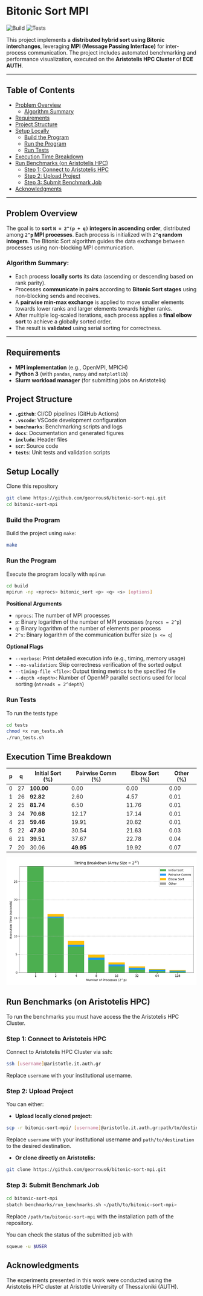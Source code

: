 # Bitonic Sort MPI

![Build](https://github.com/georrous6/bitonic-sort-mpi/actions/workflows/build.yml/badge.svg)
![Tests](https://github.com/georrous6/bitonic-sort-mpi/actions/workflows/test.yml/badge.svg)

This project implements a **distributed hybrid sort using Bitonic interchanges**, leveraging 
**MPI (Message Passing Interface)** for inter-process communication. The project includes automated 
benchmarking and performance visualization, executed on the **Aristotelis HPC Cluster** of **ECE AUTH**.

---

## Table of Contents

- [Problem Overview](#problem-overview)
  - [Algorithm Summary](#algorithm-summary)
- [Requirements](#requirements)
- [Project Structure](#project-structure)
- [Setup Locally](#setup-locally)
  - [Build the Program](#build-the-program)
  - [Run the Program](#run-the-program)
  - [Run Tests](#run-tests)
- [Execution Time Breakdown](#execution-time-breakdown)
- [Run Benchmarks (on Aristotelis HPC)](#run-benchmarks-on-aristotelis-hpc)
  - [Step 1: Connect to Aristotelis HPC](#step-1-connect-to-aristotelis-hpc)
  - [Step 2: Upload Project](#step-2-upload-project)
  - [Step 3: Submit Benchmark Job](#step-3-submit-benchmark-job)
- [Acknowledgments](#acknowledgments)

---

## Problem Overview

The goal is to **sort `N = 2^(p + q)` integers in ascending order**, distributed among 
**`2^p` MPI processes**. Each process is initialized with **`2^q` random integers**. 
The Bitonic Sort algorithm guides the data exchange between processes using non-blocking 
MPI communication.

### Algorithm Summary:
- Each process **locally sorts** its data (ascending or descending based on rank parity).
- Processes **communicate in pairs** according to **Bitonic Sort stages** using non-blocking sends 
and receives.
- A **pairwise min-max exchange** is applied to move smaller elements towards lower ranks and larger 
elements towards higher ranks.
- After multiple log-scaled iterations, each process applies a **final elbow sort** to achieve a
globally sorted order.
- The result is **validated** using serial sorting for correctness.

---

## Requirements
- **MPI implementation** (e.g., OpenMPI, MPICH)
- **Python 3** (with `pandas`, `numpy` and `matplotlib`)
- **Slurm workload manager** (for submitting jobs on Aristotelis)

## Project Structure
- **`.github`**: CI/CD pipelines (GitHub Actions)
- **`.vscode`**: VSCode development configuration
- **`benchmarks`**: Benchmarking scripts and logs
- **`docs`**: Documentation and generated figures
- **`include`**: Header files
- **`scr`**: Source code
- **`tests`**: Unit tests and validation scripts

## Setup Locally

Clone this repository
```bash
git clone https://github.com/georrous6/bitonic-sort-mpi.git
cd bitonic-sort-mpi
```

### Build the Program
Build the project using `make`:
```bash
make
```

### Run the Program
Execute the program locally with `mpirun`
```bash
cd build
mpirun -np <nprocs> bitonic_sort <p> <q> <s> [options]
```
**Positional Arguments**
- `nprocs`: The number of MPI processes
- `p`: Binary logarithm of the number of MPI processes (`nprocs = 2^p`)
- `q`: Binary logarithm of the number of elements per process
- `2^s`: Binary logarithm of the communication buffer size (`s <= q`)

**Optional Flags**
- `--verbose`: Print detailed execution info (e.g., timing, memory usage)
- `--no-validation`: Skip correctness verification of the sorted output
- `--timing-file <file>`: Output timing metrics to the specified file
- `--depth <depth>`: Number of OpenMP parallel sections used for local sorting
(`ntreads = 2^depth`)

### Run Tests
To run the tests type
```bash
cd tests
chmod +x run_tests.sh
./run_tests.sh
```

## Execution Time Breakdown

| **p** | **q**  | **Initial Sort (%)** | **Pairwise Comm (%)** | **Elbow Sort (%)** | **Other (%)** |
|-------|--------|----------------------|-----------------------|--------------------|---------------|
|   0   |   27   |     **100.00**       |        0.00           |         0.00       |   0.00        |
|   1   |   26   |     **92.82**        |        2.60           |         4.57       |   0.01        |
|   2   |   25   |     **81.74**        |        6.50           |        11.76       |   0.01        |
|   3   |   24   |     **70.68**        |       12.17           |        17.14       |   0.01        |
|   4   |   23   |     **59.46**        |       19.91           |        20.62       |   0.01        |
|   5   |   22   |     **47.80**        |       30.54           |        21.63       |   0.03        |
|   6   |   21   |     **39.51**        |       37.67           |        22.78       |   0.04        |
|   7   |   20   |     30.06            |        **49.95**      |        19.92       |   0.07        |

![Time Breakdown](docs/figures/time_breakdown.png)

## Run Benchmarks (on Aristotelis HPC)
To run the benchmarks you must have access the the Aristotelis HPC Cluster.

### Step 1: Connect to Aristoteis HPC
Connect to Aristotelis HPC Cluster via ssh:
```bash
ssh [username]@aristotle.it.auth.gr
```
Replace `username` with your institutional username.

### Step 2: Upload Project
You can either:

- **Upload locally cloned project:**
```bash
scp -r bitonic-sort-mpi/ [username]@aristotle.it.auth.gr:path/to/destination/
```
Replace `username` with your institutional username and `path/to/destination` to the desired destination.

- **Or clone directly on Aristotelis:**
```bash
git clone https://github.com/georrous6/bitonic-sort-mpi.git
```

### Step 3: Submit Benchmark Job
```bash
cd bitonic-sort-mpi
sbatch benchmarks/run_benchmarks.sh </path/to/bitonic-sort-mpi>
```
Replace `/path/to/bitonic-sort-mpi` with the installation path of the repository.

You can check the status of the submitted job with
```bash
squeue -u $USER
```

## Acknowledgments

The experiments presented in this work were conducted using the Aristotelis HPC cluster at Aristotle 
University of Thessaloniki (AUTH).
